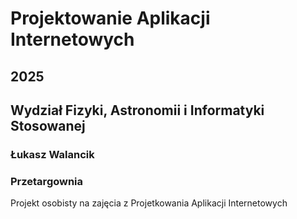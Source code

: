 # Projektowanie Aplikacji Internetowych
## 2025
## Wydział Fizyki, Astronomii i Informatyki Stosowanej
### Łukasz Walancik
### Przetargownia

Projekt osobisty na zajęcia z Projetkowania Aplikacji Internetowych
